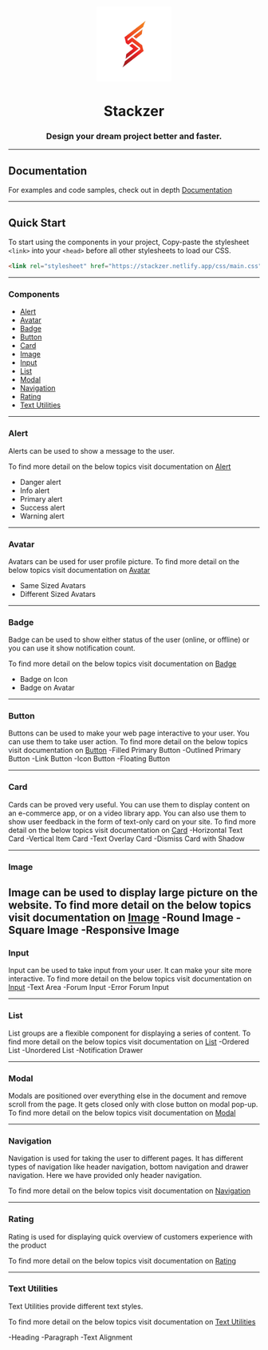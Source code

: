 <div align="center">
<img src="assets/brand-logos/brand-logo.jpg" alt="stackzer-logo" width="150px" height="150px" />
  

# Stackzer
  
### Design your dream project better and faster.
  </div>
  
  ---
  
  ## Documentation

For examples and code samples, check out in depth [Documentation](https://stackzer.netlify.app/)

---

## Quick Start

To start using the components in your project, Copy-paste the stylesheet `<link>` into your `<head>` before all other stylesheets to load our CSS.

```html
<link rel="stylesheet" href="https://stackzer.netlify.app/css/main.css" />
```
  ---
### Components
  <ul>
 <li >
   <a  href="../components/alert.html">Alert</a>
 </li>
 <li >
   <a  href="../components/avatar.html">Avatar</a>
 </li>
 <li >
   <a  href="../components/badge.html">Badge</a>
 </li>
 <li >
   <a  href="../components/button.html">Button</a>
 </li>
 <li >
   <a  href="../components/card.html">Card</a>
 </li>
 <li >
   <a  href="../components/image.html">Image</a>
 </li>
 <li >
   <a  href="../components/input.html">Input</a>
 </li>
 <li >
   <a  href="../components/list.html">List</a>
 </li>
 <li >
   <a  href="../components/modal.html">Modal</a>
 </li>
 <li >
   <a  href="../components/navigation.html">Navigation</a>
 </li>
 <li >
   <a  href="../components/rating.html">Rating</a>
 </li>
 <li >
   <a  href="../components/textutilities.html">Text Utilities</a>
 </li>
  </ul>
  
  ---
  
  
  ### Alert
  
  Alerts can be used to show a message to the user.
  
  To find more detail on the below topics visit documentation on [Alert](https://stackzer.netlify.app/pages/components/alert.html)

-   Danger alert
-   Info alert
-   Primary alert
-   Success alert
-   Warning alert
---  
### Avatar
  Avatars can be used for user profile picture.
  To find more detail on the below topics visit documentation on [Avatar](https://stackzer.netlify.app/pages/components/avatar.html)
  - Same Sized Avatars
  - Different Sized Avatars
  ---
  ### Badge
  Badge can be used to show either status of the user (online, or offline) or you can use it show notification count.
  
  To find more detail on the below topics visit documentation on [Badge](https://stackzer.netlify.app/pages/components/badge.html)
- Badge on Icon
- Badge on Avatar
---
### Button

Buttons can be used to make your web page interactive to your user. You can use them to take user action.
 To find more detail on the below topics visit documentation on [Button](https://stackzer.netlify.app/pages/components/button.html)
-Filled Primary Button
-Outlined Primary Button
-Link Button
-Icon Button
-Floating Button

---

### Card
Cards can be proved very useful. You can use them to display content on an e-commerce app, or on a video library app. You can also use them to show user feedback in the form of text-only card on your site.
 To find more detail on the below topics visit documentation on [Card](https://stackzer.netlify.app/pages/components/card.html)
 -Horizontal Text Card
 -Vertical Item Card
 -Text Overlay Card
 -Dismiss Card with Shadow
 
---
### Image
Image can be used to display large picture on the website.
To find more detail on the below topics visit documentation on [Image](https://stackzer.netlify.app/pages/components/image.html)
-Round Image
-Square Image
-Responsive Image
---

### Input
Input can be used to take input from your user. It can make your site more interactive.
To find more detail on the below topics visit documentation on [Input](https://stackzer.netlify.app/pages/components/input.html)
-Text Area
-Forum Input
-Error Forum Input

---

### List
List groups are a flexible component for displaying a series of content.
To find more detail on the below topics visit documentation on [List](https://stackzer.netlify.app/pages/components/list.html)
-Ordered List
-Unordered List
-Notification Drawer

---

### Modal
Modals are positioned over everything else in the document and remove scroll from the page. It gets closed only with close button on modal pop-up.
To find more detail on the below topics visit documentation on [Modal](https://stackzer.netlify.app/pages/components/modal.html)

---
### Navigation
Navigation is used for taking the user to different pages. It has different types of navigation like header navigation, bottom navigation and drawer navigation. Here we have provided only header navigation.

To find more detail on the below topics visit documentation on [Navigation](https://stackzer.netlify.app/pages/components/navigation.html)

---
### Rating
Rating is used for displaying quick overview of customers experience with the product

To find more detail on the below topics visit documentation on [Rating](https://stackzer.netlify.app/pages/components/rating.html)

---

### Text Utilities
Text Utilities provide different text styles.

To find more detail on the below topics visit documentation on [Text Utilities](https://stackzer.netlify.app/pages/components/textutilities.html)

-Heading
-Paragraph
-Text Alignment




